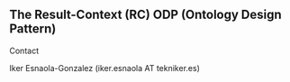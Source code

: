 ## The Result-Context (RC) ODP (Ontology Design Pattern)

Contact

Iker Esnaola-Gonzalez (iker.esnaola AT tekniker.es)
